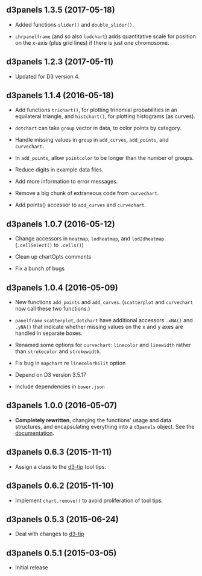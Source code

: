 ## d3panels 1.3.5 (2017-05-18)

- Added functions `slider()` and `double_slider()`.

- `chrpanelframe` (and so also `lodchart`) adds quantitative scale for
  position on the x-axis (plus grid lines) if there is just one
  chromosome.


## d3panels 1.2.3 (2017-05-11)

- Updated for D3 version 4.


## d3panels 1.1.4 (2016-05-18)

- Add functions `trichart()`, for plotting trinomial probabilities in an
  equilateral triangle, and `histchart()`, for plotting histograms (as
  curves).

- `dotchart` can take `group` vector in data, to color points by category.

- Handle missing values in `group` in `add_curves`, `add_points`, and
  `curvechart`.

- In `add_points`, allow `pointcolor` to be longer than the number of
  groups.

- Reduce digits in example data files.

- Add more information to error messages.

- Remove a big chunk of extraneous code from `curvechart`.

- Add points() accessor to `add_curves` and `curvechart`.


## d3panels 1.0.7 (2016-05-12)

- Change accessors in `heatmap`, `lodheatmap`, and `lod2dheatmap`
  (`.cellSelect()` to `.cells()`)

- Clean up chartOpts comments

- Fix a bunch of bugs


## d3panels 1.0.4 (2016-05-09)

- New functions `add_points` and `add_curves`. (`scatterplot`
  and `curvechart` now call these two functions.)

- `panelframe` `scatterplot`, `dotchart` have additional accessors
  `.xNA()` and `.yNA()` that indicate whether missing values on the x
  and y axes are handled in separate boxes.

- Renamed some options for `curvechart`: `linecolor` and `linewidth`
  rather than `strokecolor` and `strokewidth`.

- Fix bug in `mapchart` re `linecolorhilit` option

- Depend on D3 version 3.5.17

- Include dependencies in `bower.json`


## d3panels 1.0.0 (2016-05-07)

- **Completely rewritten**, changing the functions' usage and data
  structures, and encapsulating everything into a `d3panels` object.
  See the [documentation](https://github.com/kbroman/d3panels/tree/master/doc).


## d3panels 0.6.3 (2015-11-11)

- Assign a class to the [d3-tip](https://github.com/Caged/d3-tip) tool tips.


## d3panels 0.6.2 (2015-11-10)

- Implement `chart.remove()` to avoid proliferation of tool tips.


## d3panels 0.5.3 (2015-06-24)

- Deal with changes to [d3-tip](https://github.com/Caged/d3-tip)


## d3panels 0.5.1 (2015-03-05)

- Initial release
